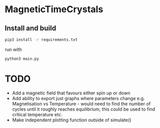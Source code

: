 # MagneticTimeCrystals

## Install and build

```sh
pip3 install -r requirements.txt
```
run with
```
python3 main.py
```

# TODO

* Add a magnetic field that favours either spin up or down
* Add ability to export just graphs where parameters change e.g. Magnetisation vs Temperature - would need to find the number of cycles until it roughly reaches equilibrium, this could be used to find critical temperature etc.
* Make independent plotting function outside of simulate()